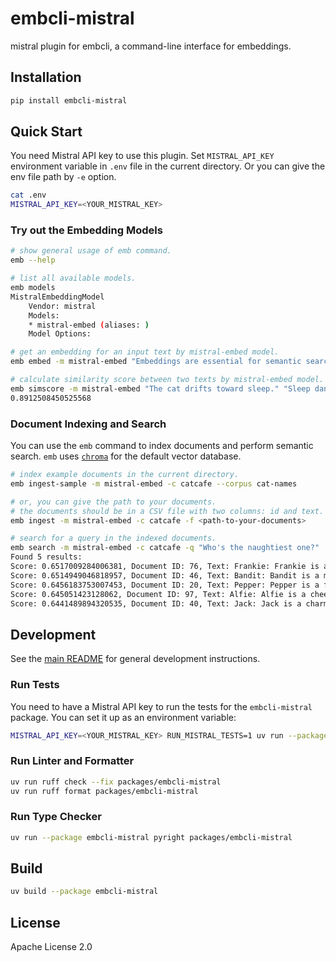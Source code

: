 # embcli-mistral

mistral plugin for embcli, a command-line interface for embeddings.

## Installation

```bash
pip install embcli-mistral
```

## Quick Start

You need Mistral API key to use this plugin. Set `MISTRAL_API_KEY` environment variable in `.env` file in the current directory. Or you can give the env file path by `-e` option.

```bash
cat .env
MISTRAL_API_KEY=<YOUR_MISTRAL_KEY>
```

### Try out the Embedding Models

```bash
# show general usage of emb command.
emb --help

# list all available models.
emb models
MistralEmbeddingModel
    Vendor: mistral
    Models:
    * mistral-embed (aliases: )
    Model Options:

# get an embedding for an input text by mistral-embed model.
emb embed -m mistral-embed "Embeddings are essential for semantic search and RAG apps."

# calculate similarity score between two texts by mistral-embed model. the default metric is cosine similarity.
emb simscore -m mistral-embed "The cat drifts toward sleep." "Sleep dances in the cat's eyes."
0.8912508450525568
```

### Document Indexing and Search

You can use the `emb` command to index documents and perform semantic search. `emb` uses [`chroma`](https://github.com/chroma-core/chroma) for the default vector database.

```bash
# index example documents in the current directory.
emb ingest-sample -m mistral-embed -c catcafe --corpus cat-names

# or, you can give the path to your documents.
# the documents should be in a CSV file with two columns: id and text. the separator should be comma.
emb ingest -m mistral-embed -c catcafe -f <path-to-your-documents>

# search for a query in the indexed documents.
emb search -m mistral-embed -c catcafe -q "Who's the naughtiest one?"
Found 5 results:
Score: 0.6517009284006381, Document ID: 76, Text: Frankie: Frankie is a boisterous and playful cat, full of charm and mischief. He loves to zoom around the house and engage in energetic play sessions, especially with crinkly toys. Frankie is also very affectionate, often seeking out his humans for cuddles and purrs after his bursts of energy, a fun-loving friend.
Score: 0.6514949046818957, Document ID: 46, Text: Bandit: Bandit is a mischievous cat, often with mask-like markings, always on the lookout for his next playful heist of a toy or treat. He is clever and energetic, loving to chase and pounce. Despite his roguish name, Bandit is a loving companion who enjoys a good cuddle after his adventures.
Score: 0.6456183753007453, Document ID: 20, Text: Pepper: Pepper is a feisty and energetic grey tabby with a spicy personality. She is quick-witted and loves to engage in playful stalking and pouncing games. Pepper is also fiercely independent but will show her affection with sudden bursts of purring and head-butts, keeping her humans on their toes.
Score: 0.645051423128062, Document ID: 97, Text: Alfie: Alfie is a cheerful and mischievous little cat, always getting into playful trouble with a charming innocence. He loves exploring small spaces and batting at dangling objects. Alfie is incredibly affectionate, quick to purr and eager for cuddles, a delightful bundle of joy and entertainment for his humans.
Score: 0.6441489894320535, Document ID: 40, Text: Jack: Jack is a charming and roguish cat, often a black and white tuxedo, full of personality. He is clever and resourceful, always finding new ways to entertain himself. Jack enjoys playful interactions and can be quite vocal, always ready with a friendly meow or a playful swat at a toy.
```

## Development

See the [main README](https://github.com/mocobeta/embcli/blob/main/README.md) for general development instructions.

### Run Tests

You need to have a Mistral API key to run the tests for the `embcli-mistral` package. You can set it up as an environment variable:

```bash
MISTRAL_API_KEY=<YOUR_MISTRAL_KEY> RUN_MISTRAL_TESTS=1 uv run --package embcli-mistral pytest packages/embcli-mistral/tests/
```

### Run Linter and Formatter

```bash
uv run ruff check --fix packages/embcli-mistral
uv run ruff format packages/embcli-mistral
```

### Run Type Checker

```bash
uv run --package embcli-mistral pyright packages/embcli-mistral
```

## Build

```bash
uv build --package embcli-mistral
```

## License

Apache License 2.0
